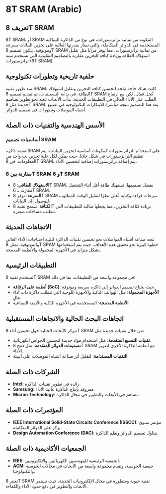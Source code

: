 # 8T SRAM (Arabic)

## تعريف 8T SRAM
8T SRAM، أو SRAM المكونة من ثمانية ترانزستورات، هي نوع من الذاكرة الساكنة المستخدمة في الدوائر المتكاملة، والتي تمتاز بقدرتها العالية على تخزين البيانات بسرعة وموثوقية. يتكون تصميم 8T SRAM من ثمانية ترانزستورات، مما يوفر مزايا مثل تقليل استهلاك الطاقة وزيادة كثافة التخزين مقارنة بالتصاميم التقليدية التي تستخدم ستة ترانزستورات (6T SRAM).

## خلفية تاريخية وتطورات تكنولوجية
منذ ظهور تقنية SRAM، كانت هناك حاجة ملحة لتحسين كثافة التخزين وتقليل استهلاك الطاقة. في بداية التسعينيات، تم تقديم تصميم 6T SRAM كحل فعال، لكن مع ارتفاع الطلب على الأداء العالي في التطبيقات الحديثة، بدأت الأبحاث تتجه نحو تطوير تصاميم جديدة مثل 8T SRAM. يعد هذا التصميم نتيجة مباشرة للابتكارات التكنولوجية في تصنيع أشباه الموصلات وتطورات في تصميم الدوائر.

## الأسس الهندسية والتقنيات ذات الصلة
### أساسيات تصميم SRAM
تعتمد ذاكرة SRAM على استخدام الترانزستورات كمكونات أساسية لتخزين البيانات. يتم تنظيم الترانزستورات في شكل خلايا، حيث يمكن لكل خلية تخزين بت واحد من المعلومات. في 8T SRAM، يتم إضافة ترانزستورات إضافية لتحسين الأداء.

### مقارنة بين 8T SRAM و 6T SRAM
- **الاستهلاك الطاقي**: 8T SRAM، بفضل تصميمها، تستهلك طاقة أقل أثناء التشغيل مقارنة بـ 6T SRAM.
- **السرعة**: توفر 8T SRAM سرعات قراءة وكتابة أعلى نظرًا لتقليل الوقت المطلوب للوصول إلى البيانات.
- **الكثافة**: تسمح تقنية 8T بزيادة كثافة التخزين، مما يجعلها مثالية للتطبيقات التي تتطلب مساحات صغيرة.

## الاتجاهات الحديثة
تتجه صناعة أشباه المواصلات نحو تحسين تقنيات الذاكرة لتلبية احتياجات الأداء العالي والموثوقية. تمثل 8T SRAM خطوة كبيرة نحو تحقيق هذه الأهداف، حيث يتم استخدامها بشكل متزايد في الأجهزة المحمولة والأنظمة المدمجة.

## التطبيقات الرئيسية
تستخدم تقنية 8T SRAM في مجموعة واسعة من التطبيقات، بما في ذلك:
- **أنظمة على الرقاقة (SoC)**: حيث يحتاج تصميم الدوائر إلى ذاكرة سريعة وموثوقة.
- **الأجهزة المحمولة**: مثل الهواتف الذكية والأجهزة اللوحية التي تتطلب ذاكرة ذات أداء عالٍ.
- **الأنظمة المدمجة**: المستخدمة في الأجهزة الذكية والأتمتة الصناعية.

## اتجاهات البحث الحالية والاتجاهات المستقبلية
تتركز الأبحاث الحالية حول تحسين أداء 8T SRAM من خلال تقنيات جديدة مثل:
- **تقنيات التصنيع المتقدمة**: مثل استخدام مواد جديدة لتحسين الخواص الكهربائية.
- **تصميمات الدوائر المتقدمة**: مثل دمج 8T SRAM مع أنظمة الذاكرة الأخرى لتعزيز الأداء.
- **التقنيات المستدامة**: لتقليل أثر صناعة أشباه الموصلات على البيئة.

## الشركات ذات الصلة
- **Intel**: رائدة في تطوير تقنيات الذاكرة.
- **Samsung**: معروفة بإنتاج الذاكرة عالية الأداء.
- **Micron Technology**: تساهم في الأبحاث والتطوير في مجال الذاكرة.

## المؤتمرات ذات الصلة
- **IEEE International Solid-State Circuits Conference (ISSCC)**: مؤتمر سنوي يركز على الدوائر المتكاملة.
- **Design Automation Conference (DAC)**: يتناول تصميم الدوائر ونظم الذاكرة.

## الجمعيات الأكاديمية ذات الصلة
- **IEEE**: الجمعية الرئيسية للمهندسين الكهربائيين والإلكترونيين.
- **ACM**: جمعية الحوسبة، وتقدم مجموعة واسعة من الأبحاث في مجالات الحوسبة والتكنولوجيا.

تعتبر 8T SRAM تقنية حيوية ومتطورة في مجال الإلكترونيات الحديثة، حيث تستمر الأبحاث والتطوير في دفع حدود الأداء والكفاءة.
